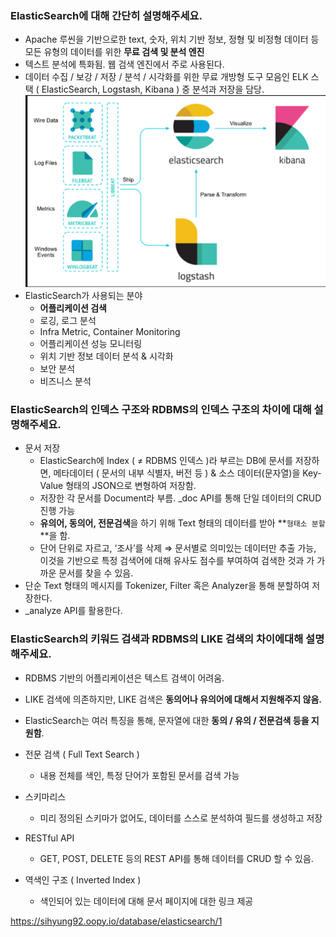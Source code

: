 ### ElasticSearch에 대해 간단히 설명해주세요.

- Apache 루씬을 기반으로한
  text, 숫자, 위치 기반 정보, 정형 및 비정형 데이터 등
  모든 유형의 데이터를 위한 **무료 검색 및 분석 엔진**
- 텍스트 분석에 특화됨. 웹 검색 엔진에서 주로 사용된다.
- 데이터 수집 / 보강 / 저장 / 분석 / 시각화를 위한 무료 개방형 도구 모음인
  ELK 스택 ( ElasticSearch, Logstash, Kibana ) 중 분석과 저장을 담당.
![img.png](img/ElasticSearch_ELK.png)
- ElasticSearch가 사용되는 분야
    - **어플리케이션 검색**
    - 로깅, 로그 분석
    - Infra Metric, Container Monitoring
    - 어플리케이션 성능 모니터링
    - 위치 기반 정보 데이터 분석 & 시각화
    - 보안 분석
    - 비즈니스 분석

### ElasticSearch의 인덱스 구조와 RDBMS의 인덱스 구조의 차이에 대해 설명해주세요.

- 문서 저장
    - ElasticSearch에 Index ( ≠ RDBMS 인덱스 )라 부르는 DB에
      문서를 저장하면, 메타데이터 ( 문서의 내부 식별자, 버전 등 ) & 소스 데이터(문자열)을
      Key-Value 형태의 JSON으로 변형하여 저장함.
    - 저장한 각 문서를 Document라 부름.
      _doc API를 통해 단일 데이터의 CRUD 진행 가능
    - **유의어, 동의어, 전문검색**을 하기 위해 Text 형태의 데이터를 받아 **`형태소 분할`**을 함.
    - 단어 단위로 자르고, ‘조사’를 삭제
      ⇒ 문서별로 의미있는 데이터만 추출 가능,
      이것을 기반으로 특정 검색어에 대해 유사도 점수를 부여하여
      검색한 것과 가 가까운 문서를 찾을 수 있음.
- 단순 Text 형태의 메시지를 Tokenizer, Filter 혹은 Analyzer을 통해 분할하여 저장한다.
- _analyze API를 활용한다.

### ElasticSearch의 키워드 검색과 RDBMS의 LIKE 검색의 차이에대해 설명해주세요.

- RDBMS 기반의 어플리케이션은 텍스트 검색이 어려움.
- LIKE 검색에 의존하지만,
  LIKE 검색은 **동의어나 유의어에 대해서 지원해주지 않음.**
- ElasticSearch는 여러 특징을 통해,
  문자열에 대한 **동의 / 유의 / 전문검색 등을 지원함**.

- 전문 검색 ( Full Text Search )
    - 내용 전체를 색인, 특정 단어가 포함된 문서를 검색 가능
- 스키마리스
    - 미리 정의된 스키마가 없어도, 데이터를 스스로 분석하여 필드를 생성하고 저장
- RESTful API
    - GET, POST, DELETE 등의 REST API를 통해 데이터를 CRUD 할 수 있음.
- 역색인 구조 ( Inverted Index )
    - 색인되어 있는 데이터에 대해 문서 페이지에 대한 링크 제공

https://sihyung92.oopy.io/database/elasticsearch/1